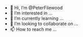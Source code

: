 - 👋 Hi, I’m @PeterFilewood
- 👀 I’m interested in ...
- 🌱 I’m currently learning ...
- 💞️ I’m looking to collaborate on ...
- 📫 How to reach me ...

<!---
PeterFilewood/PeterFilewood is a ✨ special ✨ repository because its `README.md` (this file) appears on your GitHub profile.
You can click the Preview link to take a look at your changes.
--->
